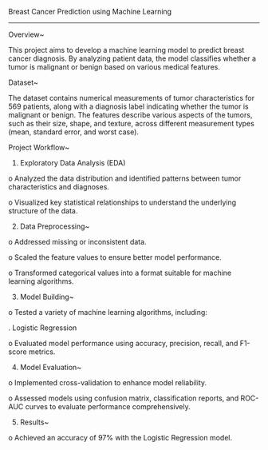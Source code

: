 Breast Cancer Prediction using Machine Learning
_______________________________________________
Overview~

This project aims to develop a machine learning model to predict breast cancer diagnosis. By analyzing patient data, the model classifies whether a tumor is malignant or benign based on various medical features.

Dataset~

The dataset contains numerical measurements of tumor characteristics for 569 patients, along with a diagnosis label indicating whether the tumor is malignant or benign. The features describe various aspects of the tumors, such as their size, shape, and texture, across different measurement types (mean, standard error, and worst case).

Project Workflow~

1.	Exploratory Data Analysis (EDA)

  o	Analyzed the data distribution and identified patterns between tumor characteristics and diagnoses.
  
  o	Visualized key statistical relationships to understand the underlying structure of the data.
  
2.	Data Preprocessing~

  o	Addressed missing or inconsistent data.
  
  o	Scaled the feature values to ensure better model performance.
  
  o	Transformed categorical values into a format suitable for machine learning algorithms.
  
3.	Model Building~

  o	Tested a variety of machine learning algorithms, including:
  
  .	Logistic Regression
  
  o	Evaluated model performance using accuracy, precision, recall, and F1-score metrics.
  
4.	Model Evaluation~

  o	Implemented cross-validation to enhance model reliability.
  
  o	Assessed models using confusion matrix, classification reports, and ROC-AUC curves to evaluate performance comprehensively.

5.	Results~
   
  o	Achieved an accuracy of 97% with the Logistic Regression model.
  
